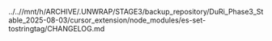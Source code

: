 ../..//mnt/h/ARCHIVE/.UNWRAP/STAGE3/backup_repository/DuRi_Phase3_Stable_2025-08-03/cursor_extension/node_modules/es-set-tostringtag/CHANGELOG.md